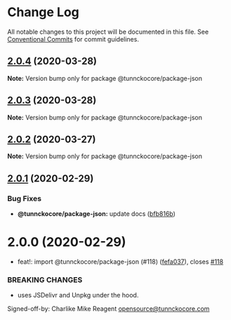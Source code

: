 # Change Log

All notable changes to this project will be documented in this file.
See [Conventional Commits](https://conventionalcommits.org) for commit guidelines.

## [2.0.4](https://github.com/tunnckoCore/opensource/compare/@tunnckocore/package-json@2.0.3...@tunnckocore/package-json@2.0.4) (2020-03-28)

**Note:** Version bump only for package @tunnckocore/package-json





## [2.0.3](https://github.com/tunnckoCore/opensource/compare/@tunnckocore/package-json@2.0.2...@tunnckocore/package-json@2.0.3) (2020-03-28)

**Note:** Version bump only for package @tunnckocore/package-json





## [2.0.2](https://github.com/tunnckoCore/opensource/compare/@tunnckocore/package-json@2.0.1...@tunnckocore/package-json@2.0.2) (2020-03-27)

**Note:** Version bump only for package @tunnckocore/package-json





## [2.0.1](https://github.com/tunnckoCore/opensource/compare/@tunnckocore/package-json@2.0.0...@tunnckocore/package-json@2.0.1) (2020-02-29)


### Bug Fixes

* **@tunnckocore/package-json:** update docs ([bfb816b](https://github.com/tunnckoCore/opensource/commit/bfb816b7ce3c976af0cb90c18037a0084407311b))





# 2.0.0 (2020-02-29)


* feat!: import @tunnckocore/package-json (#118) ([fefa037](https://github.com/tunnckoCore/opensource/commit/fefa037376d29d4396654231c4faf8fe2e797a5d)), closes [#118](https://github.com/tunnckoCore/opensource/issues/118)


### BREAKING CHANGES

* uses JSDelivr and Unpkg under the hood.

Signed-off-by: Charlike Mike Reagent <opensource@tunnckocore.com>
